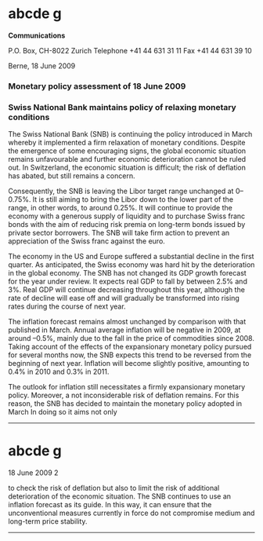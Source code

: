 # abcde g

**Communications**


P.O. Box, CH-8022 Zurich
Telephone +41 44 631 31 11
Fax +41 44 631 39 10

Berne, 18 June 2009

### Monetary policy assessment of 18 June 2009


### Swiss National Bank maintains policy of relaxing monetary conditions 

The Swiss National Bank (SNB) is continuing the policy introduced in March whereby it
implemented a firm relaxation of monetary conditions. Despite the emergence of some
encouraging signs, the global economic situation remains unfavourable and further
economic deterioration cannot be ruled out. In Switzerland, the economic situation is
difficult; the risk of deflation has abated, but still remains a concern.

Consequently, the SNB is leaving the Libor target range unchanged at 0–0.75%. It is still
aiming to bring the Libor down to the lower part of the range, in other words, to around
0.25%. It will continue to provide the economy with a generous supply of liquidity and to
purchase Swiss franc bonds with the aim of reducing risk premia on long-term bonds
issued by private sector borrowers. The SNB will take firm action to prevent an
appreciation of the Swiss franc against the euro.

The economy in the US and Europe suffered a substantial decline in the first quarter. As
anticipated, the Swiss economy was hard hit by the deterioration in the global economy.
The SNB has not changed its GDP growth forecast for the year under review. It expects
real GDP to fall by between 2.5% and 3%. Real GDP will continue decreasing throughout
this year, although the rate of decline will ease off and will gradually be transformed into
rising rates during the course of next year.

The inflation forecast remains almost unchanged by comparison with that published in
March. Annual average inflation will be negative in 2009, at around –0.5%, mainly due to
the fall in the price of commodities since 2008. Taking account of the effects of the
expansionary monetary policy pursued for several months now, the SNB expects this trend
to be reversed from the beginning of next year. Inflation will become slightly positive,
amounting to 0.4% in 2010 and 0.3% in 2011.

The outlook for inflation still necessitates a firmly expansionary monetary policy.
Moreover, a not inconsiderable risk of deflation remains. For this reason, the SNB has
decided to maintain the monetary policy adopted in March In doing so it aims not only


-----

# abcde g

18 June 2009 2


to check the risk of deflation but also to limit the risk of additional deterioration of the
economic situation. The SNB continues to use an inflation forecast as its guide. In this
way, it can ensure that the unconventional measures currently in force do not compromise
medium and long-term price stability.


-----

